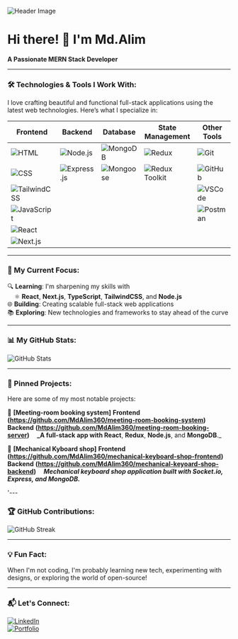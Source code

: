![Header Image](https://i.ibb.co.com/18WJH3V/Black-and-White-Animated-Gaming-Twitch-Banner.png)  
<!-- Add your custom cover/banner image link above -->

# Hi there! 👋 I'm Md.Alim  
**A Passionate MERN Stack Developer**

---

### 🛠 Technologies & Tools I Work With:

I love crafting beautiful and functional full-stack applications using the latest web technologies. Here’s what I specialize in:

<div align="center">
  
| Frontend              | Backend                | Database               | State Management       | Other Tools            |
|-----------------------|------------------------|------------------------|------------------------|------------------------|
| ![HTML](https://img.shields.io/badge/HTML5-E34F26?style=for-the-badge&logo=html5&logoColor=white) | ![Node.js](https://img.shields.io/badge/Node.js-43853D?style=for-the-badge&logo=node-dot-js&logoColor=white) | ![MongoDB](https://img.shields.io/badge/MongoDB-4EA94B?style=for-the-badge&logo=mongodb&logoColor=white) | ![Redux](https://img.shields.io/badge/Redux-764ABC?style=for-the-badge&logo=redux&logoColor=white) | ![Git](https://img.shields.io/badge/Git-F05032?style=for-the-badge&logo=git&logoColor=white) |
| ![CSS](https://img.shields.io/badge/CSS3-1572B6?style=for-the-badge&logo=css3&logoColor=white)   | ![Express.js](https://img.shields.io/badge/Express.js-000000?style=for-the-badge&logo=express&logoColor=white) | ![Mongoose](https://img.shields.io/badge/Mongoose-880000?style=for-the-badge&logo=mongodb&logoColor=white) | ![Redux Toolkit](https://img.shields.io/badge/Redux_Toolkit-764ABC?style=for-the-badge&logo=redux&logoColor=white) | ![GitHub](https://img.shields.io/badge/GitHub-181717?style=for-the-badge&logo=github&logoColor=white) |
| ![TailwindCSS](https://img.shields.io/badge/Tailwind_CSS-38B2AC?style=for-the-badge&logo=tailwind-css&logoColor=white) |  |   |   | ![VSCode](https://img.shields.io/badge/VSCode-007ACC?style=for-the-badge&logo=visual-studio-code&logoColor=white) |
| ![JavaScript](https://img.shields.io/badge/JavaScript-F7DF1E?style=for-the-badge&logo=javascript&logoColor=black)  |   |   |   | ![Postman](https://img.shields.io/badge/Postman-FF6C37?style=for-the-badge&logo=postman&logoColor=white) |
| ![React](https://img.shields.io/badge/React-20232A?style=for-the-badge&logo=react&logoColor=61DAFB) |  |  |  |   |
| ![Next.js](https://img.shields.io/badge/Next.js-000000?style=for-the-badge&logo=nextdotjs&logoColor=white) |  |  |  |  |
</div>

---

### 🚀 My Current Focus:

🔍 **Learning**: I'm sharpening my skills with  
&nbsp;&nbsp;&nbsp;&nbsp;⚛️ **React**, **Next.js**, **TypeScript**, **TailwindCSS**, and **Node.js**  
🌐 **Building**: Creating scalable full-stack web applications  
📚 **Exploring**: New technologies and frameworks to stay ahead of the curve

---

### 📊 My GitHub Stats:

![GitHub Stats](https://github-readme-stats.vercel.app/api?username=your-github-username&show_icons=true&theme=radical)

---

### 🚧 Pinned Projects:

Here are some of my most notable projects:

🛒 **[Meeting-room booking system]**
**Frontend**
**(https://github.com/MdAlim360/meeting-room-booking-system)**  
**Backend**
**(https://github.com/MdAlim360/meeting-room-booking-server)**
**&nbsp;&nbsp;&nbsp;&nbsp;_A full-stack app with React**, **Redux**, **Node.js**, and **MongoDB**._  

💬 **[Mechanical Kyboard shop]**
**Frontend**
**(https://github.com/MdAlim360/mechanical-keyboard-shop-frontend)**  
**Backend**
**(https://github.com/MdAlim360/mechanical-keyoard-shop-backend)**
**&nbsp;&nbsp;&nbsp;&nbsp;_Mechanical keyboard shop application built with **Socket.io**, **Express**, and **MongoDB**._**  


'---

### 🏆 GitHub Contributions:

![GitHub Streak](https://github-readme-streak-stats.herokuapp.com/?user=your-github-username&theme=radical)

---

### 💡 Fun Fact:

When I'm not coding, I'm probably learning new tech, experimenting with designs, or exploring the world of open-source!

---

### 📬 Let's Connect:

[![LinkedIn](https://img.shields.io/badge/LinkedIn-0077B5?style=for-the-badge&logo=linkedin&logoColor=white)](https://linkedin.com/in/your-linkedin-username)  
[![Portfolio](https://img.shields.io/badge/Portfolio-FF5722?style=for-the-badge&logo=about-dot-me&logoColor=white)](https://your-portfolio-site.com)
